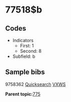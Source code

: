 # 77518$b

## Codes

-   Indicators
    -   First: 1
    -   Second: 8
-   Subfield: b

## Sample bibs

9758362 [Quicksearch](https://search.library.yale.edu/catalog/9758362) [VXWS](http://prodorbis.library.yale.edu:7014/vxws/GetHoldingsService?bibId=9758362)

**Parent topic:**[775](../../tags/775/775.md)

